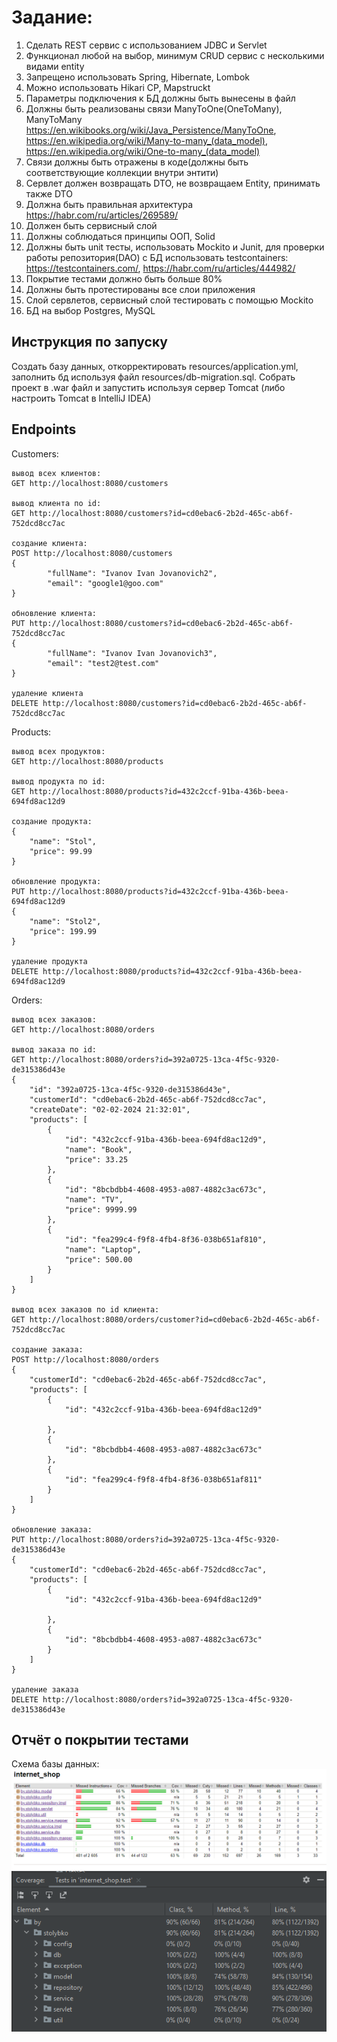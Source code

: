 # Задание:

1) Сделать REST сервис с использованием JDBC и Servlet
2) Функционал любой на выбор, минимум CRUD сервис с несколькими видами entity
3) Запрещено использовать Spring, Hibernate, Lombok
4) Можно использовать Hikari CP, Mapstruckt
5) Параметры подключения к БД должны быть вынесены в файл
6) Должны быть реализованы связи ManyToOne(OneToMany), ManyToMany https://en.wikibooks.org/wiki/Java_Persistence/ManyToOne, https://en.wikipedia.org/wiki/Many-to-many_(data_model), https://en.wikipedia.org/wiki/One-to-many_(data_model)
7) Связи должны быть отражены в коде(должны быть соответствующие коллекции внутри энтити)
8) Сервлет должен возвращать DTO, не возвращаем Entity, принимать также DTO
9) Должна быть правильная архитектура https://habr.com/ru/articles/269589/
10) Должен быть сервисный слой
11) Должны соблюдаться принципы ООП, Solid
12) Должны быть unit тесты, использовать Mockito и Junit, для проверки работы репозитория(DAO) с БД использовать testcontainers: https://testcontainers.com/, https://habr.com/ru/articles/444982/
13) Покрытие тестами должно быть больше 80%
14) Должны быть протестированы все слои приложения
15) Слой сервлетов, сервисный слой тестировать с помощью Mockito
16) БД на выбор Postgres, MySQL

Инструкция по запуску
---
Создать базу данных, откорректировать resources/application.yml, заполнить бд используя файл resources/db-migration.sql.
Собрать проект в .war файл и запустить используя сервер Tomcat (либо настроить Tomcat в IntelliJ IDEA)

Endpoints
---
Customers:
~~~
вывод всех клиентов:
GET http://localhost:8080/customers

вывод клиента по id:
GET http://localhost:8080/customers?id=cd0ebac6-2b2d-465c-ab6f-752dcd8cc7ac

создание клиента:
POST http://localhost:8080/customers
{
        "fullName": "Ivanov Ivan Jovanovich2",
        "email": "google1@goo.com"
}

обновление клиента:
PUT http://localhost:8080/customers?id=cd0ebac6-2b2d-465c-ab6f-752dcd8cc7ac
{
        "fullName": "Ivanov Ivan Jovanovich3",
        "email": "test2@test.com"
}

удаление клиента
DELETE http://localhost:8080/customers?id=cd0ebac6-2b2d-465c-ab6f-752dcd8cc7ac
~~~
Products:
~~~
вывод всех продуктов:
GET http://localhost:8080/products

вывод продукта по id:
GET http://localhost:8080/products?id=432c2ccf-91ba-436b-beea-694fd8ac12d9

создание продукта:
{
    "name": "Stol",
    "price": 99.99
}

обновление продукта:
PUT http://localhost:8080/products?id=432c2ccf-91ba-436b-beea-694fd8ac12d9
{
    "name": "Stol2",
    "price": 199.99
}

удаление продукта
DELETE http://localhost:8080/products?id=432c2ccf-91ba-436b-beea-694fd8ac12d9
~~~
Orders:
~~~
вывод всех заказов:
GET http://localhost:8080/orders

вывод заказа по id:
GET http://localhost:8080/orders?id=392a0725-13ca-4f5c-9320-de315386d43e
{
    "id": "392a0725-13ca-4f5c-9320-de315386d43e",
    "customerId": "cd0ebac6-2b2d-465c-ab6f-752dcd8cc7ac",
    "createDate": "02-02-2024 21:32:01",
    "products": [
        {
            "id": "432c2ccf-91ba-436b-beea-694fd8ac12d9",
            "name": "Book",
            "price": 33.25
        },
        {
            "id": "8bcbdbb4-4608-4953-a087-4882c3ac673c",
            "name": "TV",
            "price": 9999.99
        },
        {
            "id": "fea299c4-f9f8-4fb4-8f36-038b651af810",
            "name": "Laptop",
            "price": 500.00
        }
    ]
}

вывод всех заказов по id клиента:
GET http://localhost:8080/orders/customer?id=cd0ebac6-2b2d-465c-ab6f-752dcd8cc7ac

создание заказа:
POST http://localhost:8080/orders
{
    "customerId": "cd0ebac6-2b2d-465c-ab6f-752dcd8cc7ac",
    "products": [
        {
            "id": "432c2ccf-91ba-436b-beea-694fd8ac12d9"

        },
        {
            "id": "8bcbdbb4-4608-4953-a087-4882c3ac673c"
        },
        {
            "id": "fea299c4-f9f8-4fb4-8f36-038b651af811"
        }
    ]
}

обновление заказа:
PUT http://localhost:8080/orders?id=392a0725-13ca-4f5c-9320-de315386d43e
{
    "customerId": "cd0ebac6-2b2d-465c-ab6f-752dcd8cc7ac",
    "products": [
        {
            "id": "432c2ccf-91ba-436b-beea-694fd8ac12d9"

        },
        {
            "id": "8bcbdbb4-4608-4953-a087-4882c3ac673c"
        }
    ]
}

удаление заказа
DELETE http://localhost:8080/orders?id=392a0725-13ca-4f5c-9320-de315386d43e
~~~

Отчёт о покрытии тестами
---
Схема базы данных:  
![test1](img/test1.png)
![test2](img/test2.png)